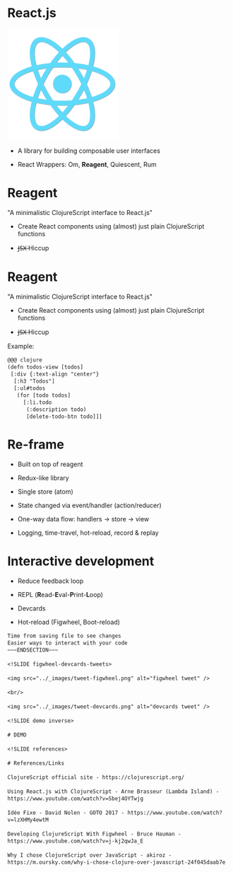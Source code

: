 <!SLIDE react bullets incremental>

# React.js

<img class="react-logo" src="../_images/react.png" alt="react logo" />

* A library for building composable user interfaces

* React Wrappers: Om, **Reagent**, Quiescent, Rum


<!SLIDE reagent incremental>

# Reagent

"A minimalistic ClojureScript interface to React.js"

* Create React components using (almost) just plain ClojureScript functions

* J̶S̶X̶ Hiccup

<!SLIDE reagent>

# Reagent

"A minimalistic ClojureScript interface to React.js"

* Create React components using (almost) just plain ClojureScript functions

* J̶S̶X̶ Hiccup

Example:

    @@@ clojure
    (defn todos-view [todos]
     [:div {:text-align "center"}
      [:h3 "Todos"]
      [:ul#todos
       (for [todo todos]
         [:li.todo
          (:description todo)
          [delete-todo-btn todo]]]

<!SLIDE re-frame bullets incremental>

# Re-frame

* Built on top of reagent

* Redux-like library

* Single store (atom)

* State changed via event/handler (action/reducer)

* One-way data flow: handlers -> store -> view

* Logging, time-travel, hot-reload, record & replay

<!SLIDE interactive bullets incremental>

# Interactive development

* Reduce feedback loop

* REPL (**R**ead-**E**val-**P**rint-**L**oop)
* Devcards
* Hot-reload (Figwheel, Boot-reload)

~~~SECTION:notes~~~
Time from saving file to see changes
Easier ways to interact with your code
~~~ENDSECTION~~~

<!SLIDE figwheel-devcards-tweets>

<img src="../_images/tweet-figwheel.png" alt="figwheel tweet" />

<br/>

<img src="../_images/tweet-devcards.png" alt="devcards tweet" />

<!SLIDE demo inverse>

# DEMO

<!SLIDE references>

# References/Links

ClojureScript official site - https://clojurescript.org/

Using React.js with ClojureScript - Arne Brasseur (Lambda Island) - https://www.youtube.com/watch?v=Sbej4OYTwjg

Idée Fixe - David Nolen - GOTO 2017 - https://www.youtube.com/watch?v=lzXHMy4ewtM

Developing ClojureScript With Figwheel - Bruce Hauman - https://www.youtube.com/watch?v=j-kj2qwJa_E

Why I chose ClojureScript over JavaScript - akiroz - https://m.oursky.com/why-i-chose-clojure-over-javascript-24f045daab7e

